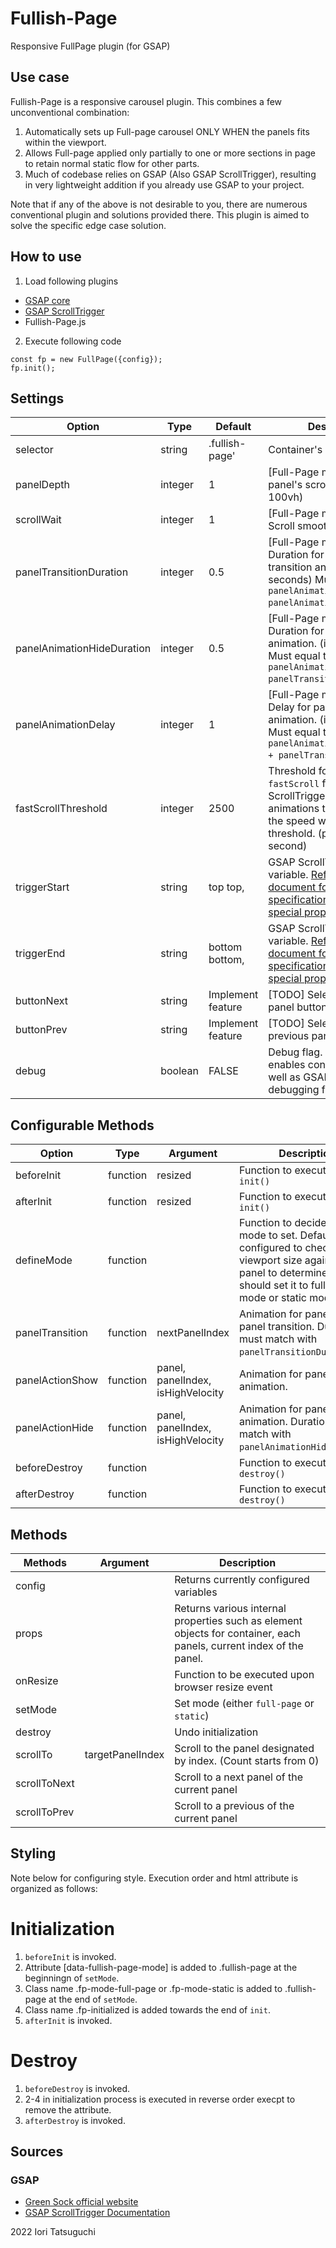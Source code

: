 # Fullish-Page

Responsive FullPage plugin (for GSAP)


## Use case

Fullish-Page is a responsive carousel plugin.
This combines a few unconventional combination:

1. Automatically sets up Full-page carousel ONLY WHEN the panels fits within the viewport.
2. Allows Full-page applied only partially to one or more sections in page to retain normal static flow for other parts.
3. Much of codebase relies on GSAP (Also GSAP ScrollTrigger), resulting in very lightweight addition if you already use GSAP to your project.

Note that if any of the above is not desirable to you, there are numerous conventional plugin and solutions provided there. This plugin is aimed to solve the specific edge case solution.


## How to use

1. Load following plugins  
  - [GSAP core](https://cdnjs.cloudflare.com/ajax/libs/gsap/3.10.4/gsap.min.js)
  - [GSAP ScrollTrigger](https://cdnjs.cloudflare.com/ajax/libs/gsap/3.10.4/ScrollTrigger.min.js)
  - Fullish-Page.js

2. Execute following code

```
const fp = new FullPage({config}); 
fp.init();
```

## Settings

| **Option**                 | **Type** | **Default**       | **Description**                                                                                                                                                                    |
|----------------------------|----------|-------------------|------------------------------------------------------------------------------------------------------------------------------------------------------------------------------------|
| selector                   | string   | .fullish-page'    | Container's selector                                                                                                                                                               |
| panelDepth                 | integer  |                 1 | [Full-Page mode only] Each panel's scroll depth. (1 = 100vh)                                                                                                                       |
| scrollWait                 | integer  |                 1 | [Full-Page mode only] Scroll smoothing wait time                                                                                                                                   |
| panelTransitionDuration    | integer  |               0.5 | [Full-Page mode only] Duration for panel-to-panel transition animation. (in seconds) Must equal to `panelAnimationDelay - panelAnimationHideDuration`.                             |
| panelAnimationHideDuration | integer  |               0.5 | [Full-Page mode only] Duration for panel hiding animation. (in seconds) Must equal to `panelAnimationDelay - panelTransitionDuration`.                                             |
| panelAnimationDelay        | integer  |                 1 | [Full-Page mode only] Delay for panel showing animation. (in seconds) Must equal to `panelAnimationHideDuration + panelTransitionDuration`.                                        |
| fastScrollThreshold        | integer  |              2500 | Threshold for triggering `fastScroll` for GSAP ScrollTrigger and other animations to skip in case the speed was above the threshold. (pixels per second)                           |
| triggerStart               | string   | top top,          | GSAP ScrollTrigger `start` variable. [Refer to official document for the specification (Usage & special properties: `start`)](https://greensock.com/docs/v3/Plugins/ScrollTrigger) |
| triggerEnd                 | string   | bottom bottom,    | GSAP ScrollTrigger `end` variable. [Refer to official document for the specification (Usage & special properties: `end`)](https://greensock.com/docs/v3/Plugins/ScrollTrigger)     |
| buttonNext                 | string   | Implement feature | [TODO] Selector for next panel button                                                                                                                                              |
| buttonPrev                 | string   | Implement feature | [TODO] Selector for previous panel button                                                                                                                                          |
| debug                      | boolean  |       FALSE       | Debug flag. If set to `true`, it enables console output as well as GSAP ScrollTrigger's debugging feature.                                                                         |


## Configurable Methods

| **Option**      | **Type** | **Argument**                      | **Description**                                                                                                                                                             |
|-----------------|----------|-----------------------------------|-----------------------------------------------------------------------------------------------------------------------------------------------------------------------------|
| beforeInit      | function | resized                           | Function to execute before `init()`                                                                                                                                         |
| afterInit       | function | resized                           | Function to execute after `init()`                                                                                                                                          |
| defineMode      | function |                                   | Function to decide which mode to set. Default is configured to check the viewport size against each panel to determine if it should set it to full-page mode or static mode. |
| panelTransition | function | nextPanelIndex                    | Animation for panel-to-panel transition. Duration must match with `panelTransitionDuration`.                                                                                |
| panelActionShow | function | panel, panelIndex, isHighVelocity | Animation for panel showing animation.                                                                                                                                      |
| panelActionHide | function | panel, panelIndex, isHighVelocity | Animation for panel hiding animation. Duration must match with `panelAnimationHideDuration`.                                                                                |
| beforeDestroy   | function |                                   | Function to execute before `destroy()`                                                                                                                                      |
| afterDestroy    | function |                                   | Function to execute after `destroy()`                                                                                                                                       |

## Methods

| **Methods**  | **Argument**     | **Description**                                                                                                     |
|--------------|------------------|---------------------------------------------------------------------------------------------------------------------|
| config       |                  | Returns currently configured variables                                                                              |
| props        |                  | Returns various internal properties such as element objects for container, each panels, current index of the panel. |
| onResize     |                  | Function to be executed upon browser resize event                                                                   |
| setMode      |                  | Set mode (either `full-page` or `static`)                                                                            |
| destroy      |                  | Undo initialization                                                                                                 |
| scrollTo     | targetPanelIndex | Scroll to the panel designated by index. (Count starts from 0)                                                      |
| scrollToNext |                  | Scroll to a next panel of the current panel                                                                         |
| scrollToPrev |                  | Scroll to a previous of the current panel                                                                           |



## Styling

Note below for configuring style.
Execution order and html attribute is organized as follows:

# Initialization
1. `beforeInit` is invoked.
2. Attribute [data-fullish-page-mode] is added to .fullish-page 
    at the beginningn of `setMode`.
3. Class name .fp-mode-full-page or .fp-mode-static is added to .fullish-page
    at the end of `setMode`.
4. Class name .fp-initialized is added
    towards the end of `init`.
5. `afterInit` is invoked.

# Destroy
1. `beforeDestroy` is invoked.
2. 2-4 in initialization process is executed in reverse order 
    execpt to remove the attribute.
3. `afterDestroy` is invoked.


## Sources
### GSAP
- [Green Sock official website](https://greensock.com/)
- [GSAP ScrollTrigger Documentation](https://greensock.com/docs/v3/Plugins/ScrollTrigger)

2022 Iori Tatsuguchi
